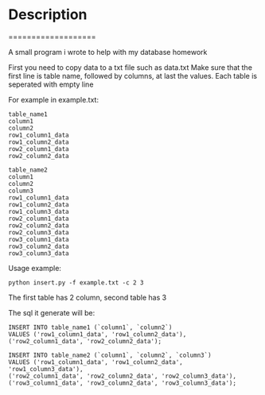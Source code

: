 # Description
===================

A small program i wrote to help with my database homework

First you need to copy data to a txt file such as data.txt
Make sure that the first line is table name, followed by columns, at last the values.
Each table is seperated with empty line


For example in example.txt:
```
table_name1
column1
column2
row1_column1_data
row1_column2_data
row2_column1_data
row2_column2_data

table_name2
column1
column2
column3
row1_column1_data
row1_column2_data
row1_column3_data
row2_column1_data
row2_column2_data
row2_column3_data
row3_column1_data
row3_column2_data
row3_column3_data
```


Usage example:
```
python insert.py -f example.txt -c 2 3
```
The first table has 2 column, second table has 3

The sql it generate will be:
```
INSERT INTO table_name1 (`column1`, `column2`) 
VALUES ('row1_column1_data', 'row1_column2_data'),
('row2_column1_data', 'row2_column2_data');

INSERT INTO table_name2 (`column1`, `column2`, `column3`) 
VALUES ('row1_column1_data', 'row1_column2_data', 'row1_column3_data'),
('row2_column1_data', 'row2_column2_data', 'row2_column3_data'),
('row3_column1_data', 'row3_column2_data', 'row3_column3_data');
```